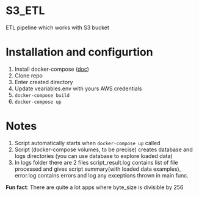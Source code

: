 # S3_ETL
ETL pipeline which works with S3 bucket

# Installation and configurtion
  1. Install docker-compose ([doc](https://docs.docker.com/compose/install/))
  2. Clone repo
  3. Enter created directory
  4. Update veariables.env with yours AWS credentials
  5. `docker-compose build`
  6. `docker-compose up`
  
# Notes
  1. Script automatically starts when `docker-compose up` called
  2. Script (docker-compose volumes, to be precise) creates database and logs directories (you can use database to explore loaded data)
  3. In logs folder there are 2 files script_result.log contains list of file processed and gives script summary(with loaded data examples), error.log contains errors and log any exceptions thrown in main func. 

**Fun fact**: There are quite a lot apps where byte_size is divisible by 256
  
